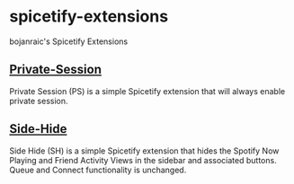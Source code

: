 # spicetify-extensions
bojanraic's Spicetify Extensions

## [Private-Session](./private-session/README.md)

Private Session (PS) is a simple Spicetify extension that will always enable private session.

## [Side-Hide](./side-hide/README.md)

Side Hide (SH) is a simple Spicetify extension that hides the Spotify Now Playing and Friend Activity Views in the sidebar and associated buttons. Queue and Connect functionality is unchanged.

